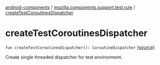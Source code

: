 [android-components](../index.md) / [mozilla.components.support.test.rule](index.md) / [createTestCoroutinesDispatcher](./create-test-coroutines-dispatcher.md)

# createTestCoroutinesDispatcher

`fun createTestCoroutinesDispatcher(): CoroutineDispatcher` [(source)](https://github.com/mozilla-mobile/android-components/blob/master/components/support/test/src/main/java/mozilla/components/support/test/rule/MainCoroutineRule.kt#L21)

Create single threaded dispatcher for test environment.

